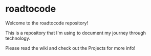 # roadtocode

Welcome to the roadtocode repository!

This is a repository that I'm using to document my journey through technology. 

Please read the wiki and check out the Projects for more info!
